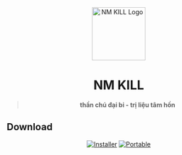 <div align="center">
  <img src="https://app.ovfteam.com/icon.png" alt="NM KILL Logo" width="120" />
  <h1>NM KILL</h1>

> **thần chú đại bi - trị liệu tâm hồn**
</div>

## Download

<div align="center">

[![Installer](https://img.shields.io/badge/Installer-Download-blue?style=for-the-badge&logo=windows)](https://github.com/ovftank/nm-kill/releases/latest/download/nm-kill-setup.exe)
[![Portable](https://img.shields.io/badge/Portable-Download-green?style=for-the-badge)](https://github.com/ovftank/nm-kill/releases/latest/download/nm-kill.exe)

</div>
